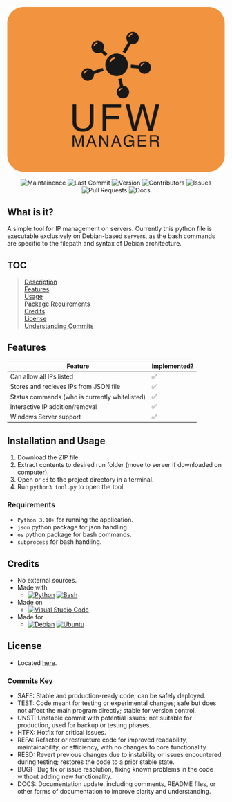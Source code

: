 ![UFWManagerLogo](ufwmanager.png)

<p align="center">
    <img src="https://img.shields.io/badge/Maintained%3F-yes-green.svg" alt="Maintainence">
    <img src="https://img.shields.io/github/last-commit/The007Programmer/UFW-Manager" alt="Last Commit">
    <img src="https://img.shields.io/github/v/tag/The007Programmer/UFW-Manager" alt="Version">
    <img src="https://img.shields.io/github/contributors/The007Programmer/UFW-Manager" alt="Contributors">
    <img src="https://img.shields.io/github/issues/The007Programmer/UFW-Manager" alt="Issues">
    <img src="https://img.shields.io/github/issues-pr/The007Programmer/UFW-Manager" alt="Pull Requests">
    <img src="https://img.shields.io/badge/Read%20the%20Docs-8CA1AF?logo=readthedocs&logoColor=fff" alt="Docs">
</p>

## What is it?
A simple tool for IP management on servers. Currently this python file is executable exclusively on Debian-based servers, as the bash commands are specific to the filepath and syntax of Debian architecture.

## TOC
> [Description](#what-is-it)<br>
> [Features](#features)<br>
> [Usage](#installation-and-usage)<br>
> [Package Requirements](#requirements)<br>
> [Credits](#credits)<br>
> [License](#license)<br>
> [Understanding Commits](#commits-key)<br>

## Features
| Feature    | Implemented? |
| -------- | ------- |
|Can allow all IPs listed|✅|
|Stores and recieves IPs from JSON file|✅|
|Status commands (who is currently whitelisted)|✅|
|Interactive IP addition/removal|✅|
|Windows Server support|✅|

## Installation and Usage
1. Download the ZIP file.
2. Extract contents to desired run folder (move to server if downloaded on computer).
3. Open or `cd` to the project directory in a terminal.
4. Run `python3 tool.py` to open the tool.

### Requirements
- `Python 3.10+` for running the application.
- `json` python package for json handling.
- `os` python package for bash commands.
- `subprocess` for bash handling.

## Credits
- No external sources.
- Made with
    - [![Python](https://img.shields.io/badge/Python-3776AB?logo=python&logoColor=fff)](#) [![Bash](https://img.shields.io/badge/Bash-4EAA25?logo=gnubash&logoColor=fff)](#)
- Made on
    - [![Visual Studio Code](https://custom-icon-badges.demolab.com/badge/Visual%20Studio%20Code-0078d7.svg?logo=vsc&logoColor=white)](#)
- Made for
    - [![Debian](https://img.shields.io/badge/Debian-A81D33?logo=debian&logoColor=fff)](#) [![Ubuntu](https://img.shields.io/badge/Ubuntu-E95420?logo=ubuntu&logoColor=white)](#)

## License
- Located [here](https://github.com/The007Programmer/UFW-Manager/blob/main/LICENSE.md).

### Commits Key
- SAFE: Stable and production-ready code; can be safely deployed.
- TEST: Code meant for testing or experimental changes; safe but does not affect the main program directly; stable for version control.
- UNST: Unstable commit with potential issues; not suitable for production, used for backup or testing phases.
- HTFX: Hotfix for critical issues.
- REFA: Refactor or restructure code for improved readability, maintainability, or efficiency, with no changes to core functionality.
- RESD: Revert previous changes due to instability or issues encountered during testing; restores the code to a prior stable state.
- BUGF: Bug fix or issue resolution, fixing known problems in the code without adding new functionality.
- DOCS: Documentation update, including comments, README files, or other forms of documentation to improve clarity and understanding.